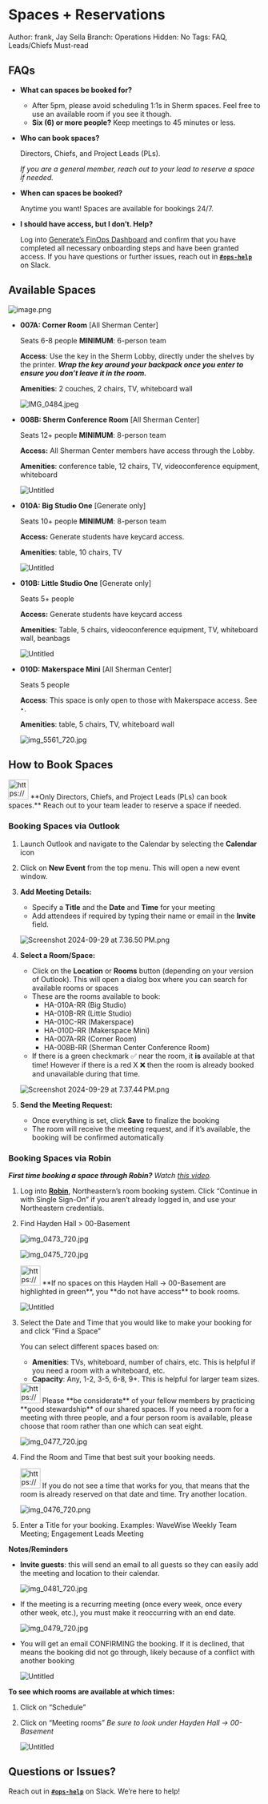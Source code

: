 # Spaces + Reservations

Author: frank, Jay Sella
Branch: Operations
Hidden: No
Tags: FAQ, Leads/Chiefs Must-read

## FAQs

- **What can spaces be booked for?**
    - After 5pm, please avoid scheduling 1:1s in Sherm spaces. Feel free to use an available room if you see it though.
    - **Six (6) or more people?** Keep meetings to 45 minutes or less.
- **Who can book spaces?**
    
    Directors, Chiefs, and Project Leads (PLs).
    
    *If you are a general member, reach out to your lead to reserve a space if needed.*
    
- **When can spaces be booked?**
    
    Anytime you want! Spaces are available for bookings 24/7.
    
- **I should have access, but I don’t. Help?**
    
    Log into [Generate’s FinOps Dashboard](https://finops.generatenu.com) and confirm that you have completed all necessary onboarding steps and have been granted access. If you have questions or further issues, reach out in [**`#ops-help`**](https://sherman-center.slack.com/channels/ops-help) on Slack.
    

## Available Spaces

![image.png](Spaces%20+%20Reservations%206051768940a94a63a20f8c7f53ee8d73/image.png)

- **007A: Corner Room** [All Sherman Center]
    
    
    Seats 6-8 people
    **MINIMUM**: 6-person team
    
    **Access**: Use the key in the Sherm Lobby, directly under the shelves by the printer. ***Wrap the key around your backpack once you enter to ensure you don’t leave it in the room.***
    
    **Amenities**: 2 couches, 2 chairs, TV, whiteboard wall
    
    ![IMG_0484.jpeg](Spaces%20+%20Reservations%206051768940a94a63a20f8c7f53ee8d73/IMG_0484.jpeg)
    
- **008B: Sherm Conference Room** [All Sherman Center]
    
    
    Seats 12+ people
    **MINIMUM**: 8-person team
    
    **Access:** All Sherman Center members have access through the Lobby.
    
    **Amenities**: conference table, 12 chairs, TV, videoconference equipment, whiteboard
    
    ![Untitled](Spaces%20+%20Reservations%206051768940a94a63a20f8c7f53ee8d73/Untitled.png)
    
- **010A: Big Studio One** [Generate only]
    
    
    Seats 10+ people
    **MINIMUM**: 8-person team
    
    **Access:** Generate students have keycard access.
    
    **Amenities**: table, 10 chairs, TV
    
    ![Untitled](Spaces%20+%20Reservations%206051768940a94a63a20f8c7f53ee8d73/Untitled%201.png)
    
- **010B: Little Studio One** [Generate only]
    
    
    Seats 5+ people
    
    **Access:** Generate students have keycard access
    
    **Amenities**: Table, 5 chairs, videoconference equipment, TV, whiteboard wall, beanbags
    
    ![Untitled](Spaces%20+%20Reservations%206051768940a94a63a20f8c7f53ee8d73/Untitled%202.png)
    
- **010D: Makerspace Mini** [All Sherman Center]
    
    
    Seats 5 people
    
    **Access**: This space is only open to those with Makerspace access. See ‣.
    
    **Amenities**: table, 5 chairs, TV, whiteboard wall
    
    ![img_5561_720.jpg](Spaces%20+%20Reservations%206051768940a94a63a20f8c7f53ee8d73/img_5561_720.jpg)
    

## How to Book Spaces

<aside>
<img src="https://www.notion.so/icons/warning_yellow.svg" alt="https://www.notion.so/icons/warning_yellow.svg" width="40px" /> **Only Directors, Chiefs, and Project Leads (PLs) can book spaces.** Reach out to your team leader to reserve a space if needed.

</aside>

### **Booking Spaces via Outlook**

1. Launch Outlook and navigate to the Calendar by selecting the **Calendar** icon
2. Click on **New Event** from the top menu. This will open a new event window.
3. **Add Meeting Details:**
    - Specify a **Title** and the **Date** and **Time** for your meeting
    - Add attendees if required by typing their name or email in the **Invite** field.
    
    ![Screenshot 2024-09-29 at 7.36.50 PM.png](Spaces%20+%20Reservations%206051768940a94a63a20f8c7f53ee8d73/Screenshot_2024-09-29_at_7.36.50_PM.png)
    
4. **Select a Room/Space:**
    - Click on the **Location** or **Rooms** button (depending on your version of Outlook). This will open a dialog box where you can search for available rooms or spaces
    - These are the rooms available to book:
        - HA-010A-RR (Big Studio)
        - HA-010B-RR (Little Studio)
        - HA-010C-RR (Makerspace)
        - HA-010D-RR (Makerspace Mini)
        - HA-007A-RR (Corner Room)
        - HA-008B-RR (Sherman Center Conference Room)
    - If there is a green checkmark ✅ near the room, it **is** available at that time! However if there is a red X ❌ then the room is already booked and unavailable during that time.
    
    ![Screenshot 2024-09-29 at 7.37.44 PM.png](Spaces%20+%20Reservations%206051768940a94a63a20f8c7f53ee8d73/Screenshot_2024-09-29_at_7.37.44_PM.png)
    
5. **Send the Meeting Request:**
    - Once everything is set, click **Save** to finalize the booking
    - The room will receive the meeting request, and if it’s available, the booking will be confirmed automatically

### Booking Spaces via Robin

***First time booking a space through Robin?** Watch [this video](https://drive.google.com/file/d/1qt-uIKqUeY57s0FlO64DpYBhIDMRh-36/view?usp=drivesdk).*

1. Log into [**Robin**](https://dashboard.robinpowered.com/Northeastern/office), Northeastern’s room booking system. Click “Continue in with Single Sign-On” if you aren’t already logged in, and use your Northeastern credentials.
2. Find Hayden Hall > 00-Basement 
    
    ![img_0473_720.jpg](Spaces%20+%20Reservations%206051768940a94a63a20f8c7f53ee8d73/77195a74-c6a7-4407-84e5-f5fce686ff72.png)
    
    ![img_0475_720.jpg](Spaces%20+%20Reservations%206051768940a94a63a20f8c7f53ee8d73/bcdc56e0-a92d-4051-905b-99e0d8c80f81.png)
    
    <aside>
    <img src="https://www.notion.so/icons/info-alternate_yellow.svg" alt="https://www.notion.so/icons/info-alternate_yellow.svg" width="40px" /> **If no spaces on this Hayden Hall → 00-Basement are highlighted in green**, you **do not have access** to book rooms.
    
    ![Untitled](Spaces%20+%20Reservations%206051768940a94a63a20f8c7f53ee8d73/Untitled%203.png)
    
    </aside>
    
3. Select the Date and Time that you would like to make your booking for and click “Find a Space”
    
    You can select different spaces based on:
    
    - **Amenities**: TVs, whiteboard, number of chairs, etc. This is helpful if you need a room with a whiteboard, etc.
    - **Capacity**: Any, 1-2, 3-5, 6-8, 9+. This is helpful for larger team sizes.
    
    <aside>
    <img src="https://www.notion.so/icons/info-alternate_blue.svg" alt="https://www.notion.so/icons/info-alternate_blue.svg" width="40px" /> Please **be considerate** of your fellow members by practicing **good stewardship** of our shared spaces. If you need a room for a meeting with three people, and a four person room is available, please choose that room rather than one which can seat eight.
    
    </aside>
    
    ![img_0477_720.jpg](Spaces%20+%20Reservations%206051768940a94a63a20f8c7f53ee8d73/9fa9238b-6383-4a8f-b23a-61385ddccde9.png)
    
4. Find the Room and Time that best suit your booking needs.
    
    <aside>
    <img src="https://www.notion.so/icons/info-alternate_blue.svg" alt="https://www.notion.so/icons/info-alternate_blue.svg" width="40px" /> If you do not see a time that works for you, that means that the room is already reserved on that date and time. Try another location.
    
    </aside>
    
    ![img_0476_720.png](Spaces%20+%20Reservations%206051768940a94a63a20f8c7f53ee8d73/9153774a-2dae-49ca-94c4-a5b62c8c73da.png)
    
5. Enter a Title for your booking. Examples: WaveWise Weekly Team Meeting; Engagement Leads Meeting 

**Notes/Reminders**

- **Invite guests**: this will send an email to all guests so they can easily add the meeting and location to their calendar.
    
    ![img_0481_720.jpg](Spaces%20+%20Reservations%206051768940a94a63a20f8c7f53ee8d73/img_0481_720.jpg)
    
- If the meeting is a recurring meeting (once every week, once every other week, etc.), you must make it reoccurring with an end date.
    
    ![img_0479_720.jpg](Spaces%20+%20Reservations%206051768940a94a63a20f8c7f53ee8d73/img_0479_720.jpg)
    
- You will get an email CONFIRMING the booking. If it is declined, that means the booking did not go through, likely because of a conflict with another booking
    
    ![Untitled](Spaces%20+%20Reservations%206051768940a94a63a20f8c7f53ee8d73/Untitled%204.png)
    

**To see which rooms are available at which times:** 

1. Click on “Schedule” 
2. Click on “Meeting rooms” *Be sure to look under Hayden Hall → 00-Basement* 
    
    ![Untitled](Spaces%20+%20Reservations%206051768940a94a63a20f8c7f53ee8d73/Untitled%205.png)
    

## Questions or Issues?

Reach out in [**`#ops-help`**](https://sherman-center.slack.com/channels/ops-help) on Slack. We’re here to help!